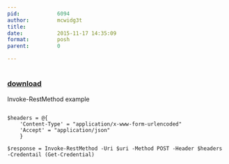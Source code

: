 ```yaml
---
pid:            6094
author:         mcwidg3t
title:          
date:           2015-11-17 14:35:09
format:         posh
parent:         0

---
```


# 

### [download](//scripts/6094.ps1)

Invoke-RestMethod example

```posh

$headers = @{
	'Content-Type' = "application/x-www-form-urlencoded"
	'Accept' = "application/json"
	}

$response = Invoke-RestMethod -Uri $uri -Method POST -Header $headers -Credentail (Get-Credential)
```
